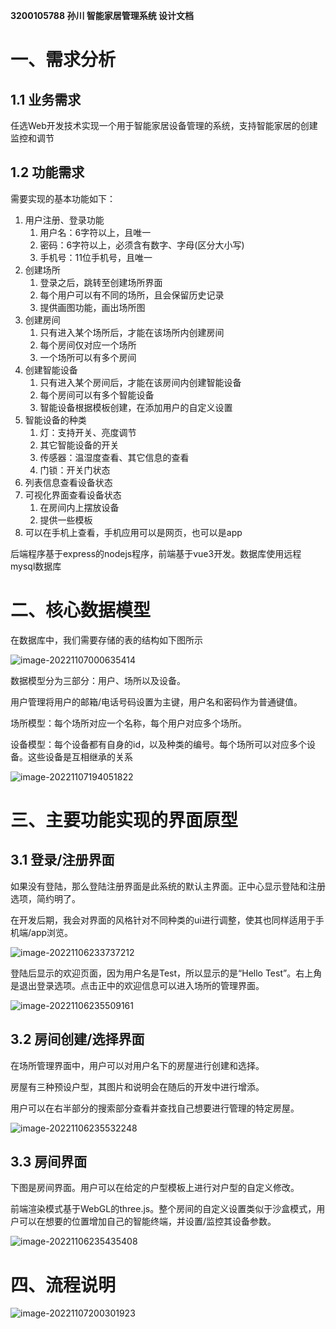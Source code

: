 **3200105788 孙川 智能家居管理系统 设计文档**

# 一、需求分析

## 1.1	业务需求

任选Web开发技术实现一个用于智能家居设备管理的系统，支持智能家居的创建监控和调节

## 1.2	功能需求

需要实现的基本功能如下：

1.   用户注册、登录功能
     1.   用户名：6字符以上，且唯一
     2.   密码：6字符以上，必须含有数字、字母(区分大小写)
     3.   手机号：11位手机号，且唯一
2.   创建场所
     1.   登录之后，跳转至创建场所界面
     2.   每个用户可以有不同的场所，且会保留历史记录
     2.   提供画图功能，画出场所图
3.   创建房间
     1.   只有进入某个场所后，才能在该场所内创建房间
     2.   每个房间仅对应一个场所
     3.   一个场所可以有多个房间
4.   创建智能设备
     1.   只有进入某个房间后，才能在该房间内创建智能设备
     2.   每个房间可以有多个智能设备
     3.   智能设备根据模板创建，在添加用户的自定义设置
5.   智能设备的种类
     1.   灯：支持开关、亮度调节
     2.   其它智能设备的开关
     3.   传感器：温湿度查看、其它信息的查看
     4.   门锁：开关门状态
6.   列表信息查看设备状态
7.   可视化界面查看设备状态
     1.   在房间内上摆放设备
     3.   提供一些模板
8.   可以在手机上查看，手机应用可以是网页，也可以是app

后端程序基于express的nodejs程序，前端基于vue3开发。数据库使用远程mysql数据库

# 二、核心数据模型

在数据库中，我们需要存储的表的结构如下图所示



![image-20221107000635414](https://cdn.jsdelivr.net/gh/SankHyan24/image1/img/image-20221107000635414.png)

数据模型分为三部分：用户、场所以及设备。

用户管理将用户的邮箱/电话号码设置为主键，用户名和密码作为普通键值。

场所模型：每个场所对应一个名称，每个用户对应多个场所。

设备模型：每个设备都有自身的id，以及种类的编号。每个场所可以对应多个设备。这些设备是互相继承的关系

![image-20221107194051822](https://cdn.jsdelivr.net/gh/SankHyan24/image1/img/image-20221107194051822.png)

# 三、主要功能实现的界面原型

## 3.1	登录/注册界面

如果没有登陆，那么登陆注册界面是此系统的默认主界面。正中心显示登陆和注册选项，简约明了。

在开发后期，我会对界面的风格针对不同种类的ui进行调整，使其也同样适用于手机端/app浏览。

![image-20221106233737212](https://cdn.jsdelivr.net/gh/SankHyan24/image1/img/image-20221106233737212.png)

登陆后显示的欢迎页面，因为用户名是Test，所以显示的是“Hello Test”。右上角是退出登录选项。点击正中的欢迎信息可以进入场所的管理界面。

![image-20221106235509161](https://cdn.jsdelivr.net/gh/SankHyan24/image1/img/image-20221106235509161.png)

## 3.2	房间创建/选择界面

在场所管理界面中，用户可以对用户名下的房屋进行创建和选择。

房屋有三种预设户型，其图片和说明会在随后的开发中进行增添。

用户可以在右半部分的搜索部分查看并查找自己想要进行管理的特定房屋。

![image-20221106235532248](https://cdn.jsdelivr.net/gh/SankHyan24/image1/img/image-20221106235532248.png)



## 3.3	房间界面

下图是房间界面。用户可以在给定的户型模板上进行对户型的自定义修改。

前端渲染模式基于WebGL的three.js。整个房间的自定义设置类似于沙盒模式，用户可以在想要的位置增加自己的智能终端，并设置/监控其设备参数。

![image-20221106235435408](https://cdn.jsdelivr.net/gh/SankHyan24/image1/img/image-20221106235435408.png)



# 四、流程说明

![image-20221107200301923](https://cdn.jsdelivr.net/gh/SankHyan24/image1/img/image-20221107200301923.png)